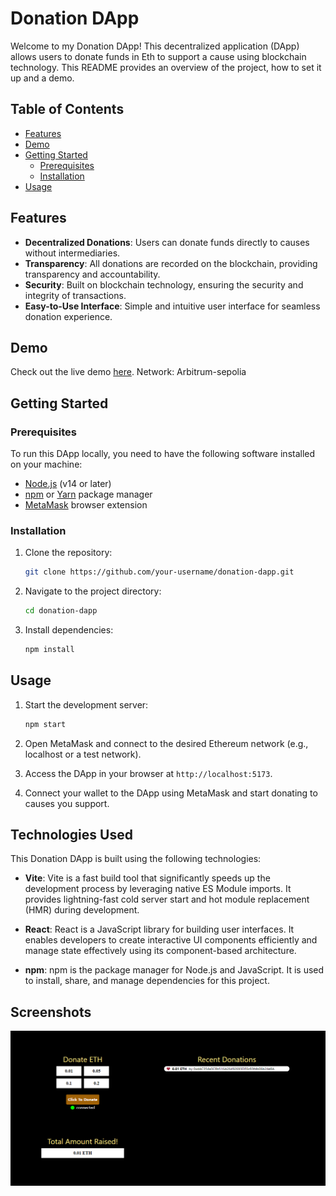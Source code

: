 # Donation DApp

Welcome to my Donation DApp! This decentralized application (DApp) allows users to donate funds in Eth to support a cause using blockchain technology. This README provides an overview of the project, how to set it up and a demo.

## Table of Contents

- [Features](#features)
- [Demo](#demo)
- [Getting Started](#getting-started)
  - [Prerequisites](#prerequisites)
  - [Installation](#installation)
- [Usage](#usage)

## Features

- **Decentralized Donations**: Users can donate funds directly to causes without intermediaries.
- **Transparency**: All donations are recorded on the blockchain, providing transparency and accountability.
- **Security**: Built on blockchain technology, ensuring the security and integrity of transactions.
- **Easy-to-Use Interface**: Simple and intuitive user interface for seamless donation experience.

## Demo

Check out the live demo [here](https://eth-donation-d-app.vercel.app/).
Network: Arbitrum-sepolia

## Getting Started

### Prerequisites

To run this DApp locally, you need to have the following software installed on your machine:

- [Node.js](https://nodejs.org) (v14 or later)
- [npm](https://www.npmjs.com/) or [Yarn](https://yarnpkg.com/) package manager
- [MetaMask](https://metamask.io/) browser extension

### Installation

1. Clone the repository:

   ```bash
   git clone https://github.com/your-username/donation-dapp.git
   ```

2. Navigate to the project directory:

   ```bash
   cd donation-dapp
   ```

3. Install dependencies:

   ```bash
   npm install
   ```

## Usage

1. Start the development server:

   ```bash
   npm start
   ```

2. Open MetaMask and connect to the desired Ethereum network (e.g., localhost or a test network).
3. Access the DApp in your browser at `http://localhost:5173`.
4. Connect your wallet to the DApp using MetaMask and start donating to causes you support.

## Technologies Used

This Donation DApp is built using the following technologies:

- **Vite**: Vite is a fast build tool that significantly speeds up the development process by leveraging native ES Module imports. It provides lightning-fast cold server start and hot module replacement (HMR) during development.
  
- **React**: React is a JavaScript library for building user interfaces. It enables developers to create interactive UI components efficiently and manage state effectively using its component-based architecture.

- **npm**: npm is the package manager for Node.js and JavaScript. It is used to install, share, and manage dependencies for this project.

## Screenshots

![DApp Screenshot](screenshots/homepage.png)